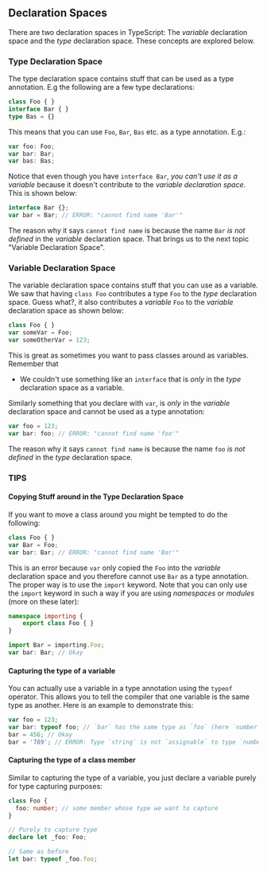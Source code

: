 ## Declaration Spaces

There are two declaration spaces in TypeScript: The *variable* declaration space and the *type* declaration space. These concepts are explored below.

### Type Declaration Space
The type declaration space contains stuff that can be used as a type annotation. E.g the following are a few type declarations:

```ts
class Foo { }
interface Bar { }
type Bas = {}
```
This means that you can use `Foo`, `Bar`, `Bas` etc. as a type annotation. E.g.:

```ts
var foo: Foo;
var bar: Bar;
var bas: Bas;
```

Notice that even though you have `interface Bar`, *you can't use it as a variable* because it doesn't contribute to the *variable declaration space*. This is shown below:

```ts
interface Bar {};
var bar = Bar; // ERROR: "cannot find name 'Bar'"
```

The reason why it says `cannot find name` is because the name `Bar` *is not defined* in the *variable* declaration space. That brings us to the next topic "Variable Declaration Space".

### Variable Declaration Space
The variable declaration space contains stuff that you can use as a variable. We saw that having `class Foo` contributes a type `Foo` to the *type* declaration space. Guess what?, it also contributes a *variable* `Foo` to the *variable* declaration space as shown below:

```ts
class Foo { }
var someVar = Foo;
var someOtherVar = 123;
```
This is great as sometimes you want to pass classes around as variables. Remember that

* We couldn't use something like an `interface` that is *only* in the *type* declaration space as a variable.

Similarly something that you declare with `var`, is *only* in the *variable* declaration space and cannot be used as a type annotation:

```ts
var foo = 123;
var bar: foo; // ERROR: "cannot find name 'foo'"
```
The reason why it says `cannot find name` is because the name `foo` *is not defined* in the *type* declaration space.

### TIPS

#### Copying Stuff around in the Type Declaration Space

If you want to move a class around you might be tempted to do the following:

```ts
class Foo { }
var Bar = Foo;
var bar: Bar; // ERROR: "cannot find name 'Bar'"
```
This is an error because `var` only copied the `Foo` into the *variable* declaration space and you therefore cannot use `Bar` as a type annotation. The proper way is to use the `import` keyword. Note that you can only use the `import` keyword in such a way if you are using *namespaces* or *modules* (more on these later):

```ts
namespace importing {
    export class Foo { }
}

import Bar = importing.Foo;
var bar: Bar; // Okay
```

#### Capturing the type of a variable

You can actually use a variable in a type annotation using the `typeof` operator. This allows you to tell the compiler that one variable is the same type as another. Here is an example to demonstrate this:

```ts
var foo = 123;
var bar: typeof foo; // `bar` has the same type as `foo` (here `number`)
bar = 456; // Okay
bar = '789'; // ERROR: Type `string` is not `assignable` to type `number`
```

#### Capturing the type of a class member

Similar to capturing the type of a variable, you just declare a variable purely for type capturing purposes:

```ts
class Foo {
  foo: number; // some member whose type we want to capture
}

// Purely to capture type
declare let _foo: Foo;

// Same as before
let bar: typeof _foo.foo;
```
